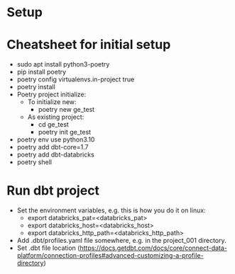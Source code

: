 # Setup

# Cheatsheet for initial setup

- sudo apt install python3-poetry
- pip install poetry
- poetry config virtualenvs.in-project true
- poetry install
- Poetry project initialize:
  - To initialize new:
    - poetry new ge_test
  - As existing project:
    - cd ge_test
    - poetry init ge_test
- poetry env use python3.10
- poetry add dbt-core=1.7
- poetry add dbt-databricks
- poetry shell

# Run dbt project

- Set the environment variables, e.g. this is how you do it on linux:
  - export databricks_pat=<databricks_pat>
  - export databricks_host=<databricks_host>
  - export databricks_http_path=<databricks_http_path>
- Add .dbt/profiles.yaml file somewhere, e.g. in the project_001 directory.
- Set .dbt file location (<https://docs.getdbt.com/docs/core/connect-data-platform/connection-profiles#advanced-customizing-a-profile-directory>)
